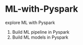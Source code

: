# ML-with-Pyspark
explore ML with Pyspark 
1. Build ML pipeline in Pyspark
2. Build ML models in Pyspark 
